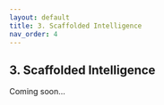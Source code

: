 ```yaml
---
layout: default
title: 3. Scaffolded Intelligence
nav_order: 4
---
```


## 3. Scaffolded Intelligence

Coming soon…